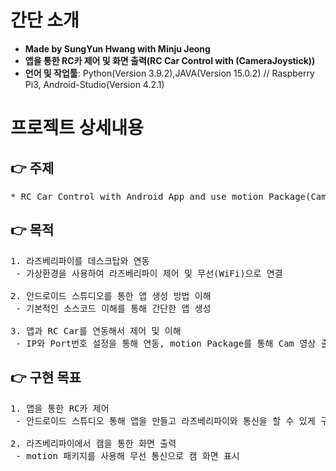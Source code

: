 # 간단 소개
- **Made by SungYun Hwang with Minju Jeong** 
- **앱을 통한 RC카 제어 및 화면 출력(RC Car Control with (CameraJoystick))**
- **언어 및 작업툴**: Python(Version 3.9.2),JAVA(Version 15.0.2) // Raspberry Pi3, Android-Studio(Version 4.2.1)


# 프로젝트 상세내용
## :point_right: 주제
<pre>
* RC Car Control with Android App and use motion Package(CameraJoystick)
</pre>

## :point_right: 목적
<pre>
1. 라즈베리파이를 데스크탑와 연동
 - 가상환경을 사용하여 라즈베리파이 제어 및 무선(WiFi)으로 연결<br>
2. 안드로이드 스튜디오를 통한 앱 생성 방법 이해
 - 기본적인 소스코드 이해를 통해 간단한 앱 생성<br>
3. 앱과 RC Car를 연동해서 제어 및 이해
 - IP와 Port번호 설정을 통해 연동, motion Package를 통해 Cam 영상 출력
</pre>

## :point_right: 구현 목표
<pre>
1. 앱을 통한 RC카 제어
 - 안드로이드 스튜디오 통해 앱을 만들고 라즈베리파이와 통신을 할 수 있게 구현<br>
2. 라즈베리파이에서 캠을 통한 화면 출력
 - motion 패키지를 사용해 무선 통신으로 캠 화면 표시
</pre>

<!-- ## :point_right: 기본 좌표 설정 화면(구글 맵 이용)
## :point_right: 검색 전 화면
<!-- <img src="https://github.com/3mstory/3ms/blob/master/3ms%20%EC%BA%A1%EC%B2%98%EC%82%AC%EC%A7%84/tmssulTable.PNG"> -->

